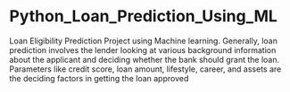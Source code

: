# Python_Loan_Prediction_Using_ML
Loan Eligibility Prediction Project using Machine learning. Generally, loan prediction involves the lender looking at various background information about the applicant and deciding whether the bank should grant the loan. Parameters like credit score, loan amount, lifestyle, career, and assets are the deciding factors in getting the loan approved
